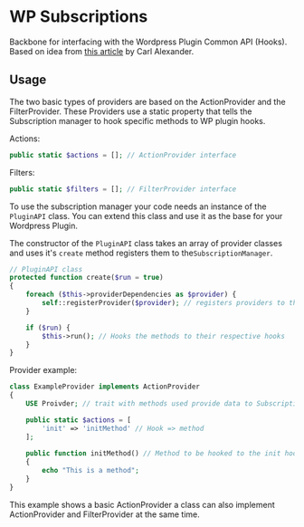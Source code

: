 # WP Subscriptions

Backbone for interfacing with the Wordpress Plugin Common API (Hooks).
Based on idea from [this article](https://carlalexander.ca/polymorphism-wordpress-interfaces/) by Carl Alexander.

## Usage

The two basic types of providers are based on the ActionProvider and the FilterProvider.
These Providers use a static property that tells the Subscription manager to hook specific methods to WP plugin hooks.

Actions:
```php
public static $actions = []; // ActionProvider interface
```

Filters:
```php
public static $filters = []; // FilterProvider interface
```

To use the subscription manager your code needs an instance of the `PluginAPI` class.
You can extend this class and use it as the base for your Wordpress Plugin.

The constructor of the `PluginAPI` class takes an array of provider classes and uses it's `create` method registers
 them to the`SubscriptionManager`.
 
```php
// PluginAPI class
protected function create($run = true)
{
    foreach ($this->providerDependencies as $provider) {
        self::registerProvider($provider); // registers providers to the SubscriptionManager
    }

    if ($run) {
        $this->run(); // Hooks the methods to their respective hooks
    }
}
```

Provider example:

```php
class ExampleProvider implements ActionProvider
{
    USE Proivder; // trait with methods used provide data to SubscriptionManager

    public static $actions = [
        'init' => 'initMethod' // Hook => method
    ];
    
    public function initMethod() // Method to be hooked to the init hook
    {
        echo "This is a method";
    }
}
```

This example shows a basic ActionProvider a class can also implement ActionProvider and FilterProvider at the same time.
